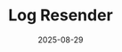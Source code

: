 ---
layout: post
title:  "Log Resender"
date:   2025-08-29
excerpt: "Log Change Header/Body Resender"
project: true
tags:
- project
comments: false
---